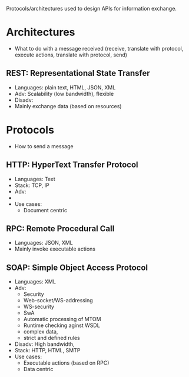 Protocols/architectures used to design APIs for information exchange.
# Architectures
- What to do with a message received (receive, translate with protocol, execute actions, translate with protocol, send)

## REST: Representational State Transfer
- Languages: plain text, HTML, JSON, XML
- Adv: Scalability (low bandwidth), flexible
- Disadv:
- Mainly exchange data (based on resources)

# Protocols
- How to send a message

## HTTP: HyperText Transfer Protocol
- Languages: Text
- Stack: TCP, IP
- Adv:
- 
- Use cases:
  - Document centric


## RPC: Remote Procedural Call
- Languages: JSON, XML
- Mainly invoke executable actions

## SOAP: Simple Object Access Protocol
- Languages: XML
- Adv: 
  - Security
  - Web-socket/WS-addressing
  - WS-security
  - SwA
  - Automatic processing of MTOM
  - Runtime checking aginst WSDL
  - complex data, 
  - strict and defined rules
- Disadv: High bandwidth, 
- Stack: HTTP, HTML, SMTP
- Use cases:
  - Executable actions (based on RPC)
  - Data centric